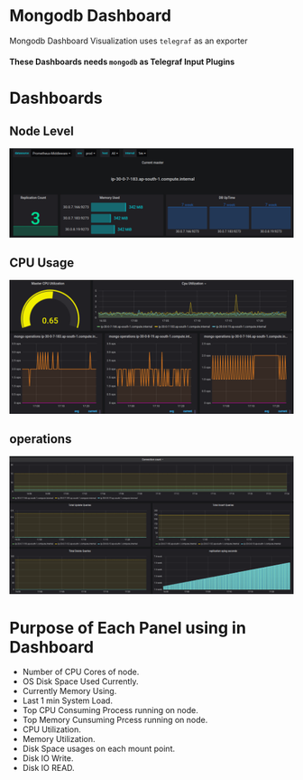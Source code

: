 # Mongodb Dashboard

Mongodb Dashboard Visualization uses ```telegraf``` as an exporter

#### These Dashboards needs ```mongodb``` as Telegraf Input Plugins


# Dashboards

## Node Level
![image1](./images/image1.png)

## CPU Usage
![image2](./images/image2.png)

## operations
![image2](./images/image3.png)

# Purpose of Each Panel using in Dashboard
- Number of CPU Cores of node.
- OS Disk Space Used Currently.
- Currently Memory Using.
- Last 1 min System Load.
- Top CPU Consuming Process running on node.
- Top Memory Cunsuming Prcess running on node.
- CPU Utilization.
- Memory Utilization.
- Disk Space usages on each mount point.
- Disk IO Write.
- Disk IO READ.
